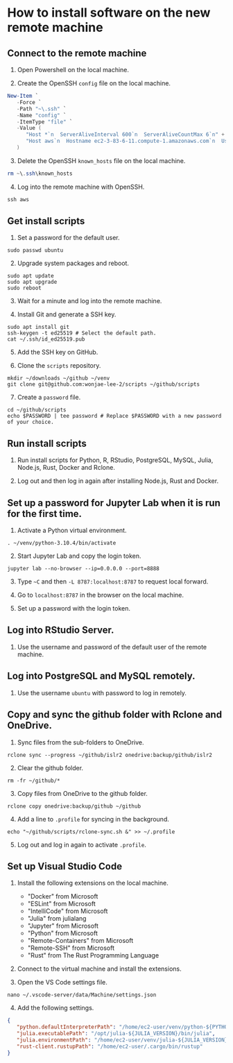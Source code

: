 # How to install software on the new remote machine

## Connect to the remote machine

1. Open Powershell on the local machine.

2. Create the OpenSSH `config` file on the local machine.

```Powershell
New-Item `
   -Force `
   -Path "~\.ssh" `
   -Name "config" `
   -ItemType "file" `
   -Value (
      "Host *`n  ServerAliveInterval 600`n  ServerAliveCountMax 6`n" +
      "Host aws`n  Hostname ec2-3-83-6-11.compute-1.amazonaws.com`n  User ubuntu`n  IdentityFile ~\.ssh\us-east-1.pem`n"
   )
```

3. Delete the OpenSSH `known_hosts` file on the local machine.

```Powershell
rm ~\.ssh\known_hosts
```

4. Log into the remote machine with OpenSSH.

```Powershell
ssh aws
```

## Get install scripts

1. Set a password for the default user.

```Shell
sudo passwd ubuntu
```

2. Upgrade system packages and reboot.

```Shell
sudo apt update
sudo apt upgrade
sudo reboot
```

3. Wait for a minute and log into the remote machine.

4. Install Git and generate a SSH key.

```Shell
sudo apt install git
ssh-keygen -t ed25519 # Select the default path.
cat ~/.ssh/id_ed25519.pub
```

5. Add the SSH key on GitHub.

6. Clone the `scripts` repository.

```Shell
mkdir ~/downloads ~/github ~/venv
git clone git@github.com:wonjae-lee-2/scripts ~/github/scripts
```

7. Create a `password` file.

```Shell
cd ~/github/scripts
echo $PASSWORD | tee password # Replace $PASSWORD with a new password of your choice.
```

## Run install scripts

1. Run install scripts for Python, R, RStudio, PostgreSQL, MySQL, Julia, Node.js, Rust, Docker and Rclone.

2. Log out and then log in again after installing Node.js, Rust and Docker.

## Set up a password for Jupyter Lab when it is run for the first time.

1. Activate a Python virtual environment.

```Shell
. ~/venv/python-3.10.4/bin/activate
```

2. Start Jupyter Lab and copy the login token.

```Shell
jupyter lab --no-browser --ip=0.0.0.0 --port=8888
```

3. Type `~C` and then `-L 8787:localhost:8787` to request local forward.

4. Go to `localhost:8787` in the browser on the local machine.

5. Set up a password with the login token.

## Log into RStudio Server.

1. Use the username and password of the default user of the remote machine.

## Log into PostgreSQL and MySQL remotely.

1. Use the username `ubuntu` with password to log in remotely.

## Copy and sync the github folder with Rclone and OneDrive.

1. Sync files from the sub-folders to OneDrive.

```Shell
rclone sync --progress ~/github/islr2 onedrive:backup/github/islr2
```

2. Clear the github folder.

```Shell
rm -fr ~/github/*
```

3. Copy files from OneDrive to the github folder.

```Shell
rclone copy onedrive:backup/github ~/github 
```

4. Add a line to `.profile` for syncing in the background.

```Shell
echo "~/github/scripts/rclone-sync.sh &" >> ~/.profile
```

5. Log out and log in again to activate `.profile`.

## Set up Visual Studio Code

1. Install the following extensions on the local machine.

   * "Docker" from Microsoft
   * "ESLint" from Microsoft
   * "IntelliCode" from Microsoft
   * "Julia" from julialang
   * "Jupyter" from Microsoft
   * "Python" from Microsoft
   * "Remote-Containers" from Microsoft
   * "Remote-SSH" from Microsoft
   * "Rust" from The Rust Programming Language

2. Connect to the virtual machine and install the extensions.

3. Open the VS Code settings file.

```Shell
nano ~/.vscode-server/data/Machine/settings.json
```

4. Add the following settings.

```JSON
{
   "python.defaultInterpreterPath": "/home/ec2-user/venv/python-${PYTHON_VERSION}/bin/python",
   "julia.executablePath": "/opt/julia-${JULIA_VERSION}/bin/julia",
   "julia.environmentPath": "/home/ec2-user/venv/julia-${JULIA_VERSION}/",
   "rust-client.rustupPath": "/home/ec2-user/.cargo/bin/rustup"
}
```

